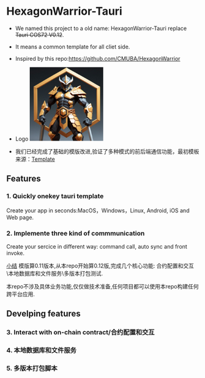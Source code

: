 # HexagonWarrior-Tauri
- We named this project to a old name: HexagonWarrior-Tauri replace ~~Tauri COS72 V0.12~~.
- It means a common template for all cliet side.
- Inspired by this repo:https://github.com/CMUBA/HexagonWarrior

- Logo
<img src="https://raw.githubusercontent.com/jhfnetboy/MarkDownImg/main/img/202406091522004.png" width="40%"></img>
- 我们已经完成了基础的模版改进,验证了多种模式的前后端通信功能，最初模板来源：[Template](https://github.com/jhfnetboy/COS72-tauri-nextjs-template)
## Features
### 1. Quickly onekey tauri template
Create your app in seconds:MacOS，Windows，Linux, Android, iOS and Web page.
### 2. Implemente three kind of commmunication
Create your sercice in different way: command call, auto sync and front invoke.

[小结](docs/COMMUNICATION.md)
模版算0.11版本,从本repo开始算0.12版,完成几个核心功能:
合约配置和交互\本地数据库和文件服务\多版本打包测试. 

本repo不涉及具体业务功能,仅仅做技术准备,任何项目都可以使用本repo构建任何跨平台应用.

## Develping features
### 3. Interact with on-chain contract/合约配置和交互

### 4. 本地数据库和文件服务

### 5. 多版本打包脚本
